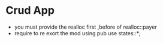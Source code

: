 # Crud App

* you must provide the realloc first ,before of realloc::payer
* require to re exort the mod using pub use states::*;